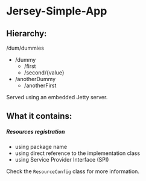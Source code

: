 # Jersey-Simple-App

## Hierarchy:

/dum/dummies
- /dummy
    - /first
    - /second/{value}
- /anotherDummy
    - /anotherFirst
    
Served using an embedded Jetty server.

## What it contains:
##### Resources registration
- using package name
- using direct reference to the implementation class
- using Service Provider Interface (SPI)

Check the `ResourceConfig` class for more information.